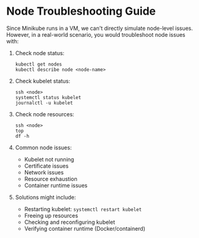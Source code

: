 # Node Troubleshooting Guide

Since Minikube runs in a VM, we can't directly simulate node-level issues.
However, in a real-world scenario, you would troubleshoot node issues with:

1. Check node status:
   ```
   kubectl get nodes
   kubectl describe node <node-name>
   ```

2. Check kubelet status:
   ```
   ssh <node>
   systemctl status kubelet
   journalctl -u kubelet
   ```

3. Check node resources:
   ```
   ssh <node>
   top
   df -h
   ```

4. Common node issues:
   - Kubelet not running
   - Certificate issues
   - Network issues
   - Resource exhaustion
   - Container runtime issues

5. Solutions might include:
   - Restarting kubelet: `systemctl restart kubelet`
   - Freeing up resources
   - Checking and reconfiguring kubelet
   - Verifying container runtime (Docker/containerd)
